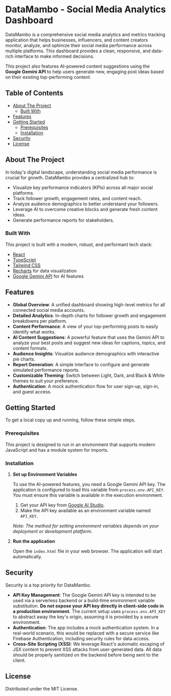 # DataMambo - Social Media Analytics Dashboard

DataMambo is a comprehensive social media analytics and metrics tracking application that helps businesses, influencers, and content creators monitor, analyze, and optimize their social media performance across multiple platforms. This dashboard provides a clean, responsive, and data-rich interface to make informed decisions.

This project also features AI-powered content suggestions using the **Google Gemini API** to help users generate new, engaging post ideas based on their existing top-performing content.

## Table of Contents

- [About The Project](#about-the-project)
  - [Built With](#built-with)
- [Features](#features)
- [Getting Started](#getting-started)
  - [Prerequisites](#prerequisites)
  - [Installation](#installation)
- [Security](#security)
- [License](#license)

## About The Project

In today's digital landscape, understanding social media performance is crucial for growth. DataMambo provides a centralized hub to:
*   Visualize key performance indicators (KPIs) across all major social platforms.
*   Track follower growth, engagement rates, and content reach.
*   Analyze audience demographics to better understand your followers.
*   Leverage AI to overcome creative blocks and generate fresh content ideas.
*   Generate performance reports for stakeholders.

### Built With

This project is built with a modern, robust, and performant tech stack:

*   [React](https://reactjs.org/)
*   [TypeScript](https://www.typescriptlang.org/)
*   [Tailwind CSS](https://tailwindcss.com/)
*   [Recharts](https://recharts.org/) for data visualization
*   [Google Gemini API](https://ai.google.dev/) for AI features

## Features

*   **Global Overview**: A unified dashboard showing high-level metrics for all connected social media accounts.
*   **Detailed Analytics**: In-depth charts for follower growth and engagement breakdowns per platform.
*   **Content Performance**: A view of your top-performing posts to easily identify what works.
*   **AI Content Suggestions**: A powerful feature that uses the Gemini API to analyze your best posts and suggest new ideas for captions, topics, and content formats.
*   **Audience Insights**: Visualize audience demographics with interactive pie charts.
*   **Report Generation**: A simple interface to configure and generate simulated performance reports.
*   **Customizable Theming**: Switch between Light, Dark, and Black & White themes to suit your preference.
*   **Authentication**: A mock authentication flow for user sign-up, sign-in, and guest access.

## Getting Started

To get a local copy up and running, follow these simple steps.

### Prerequisites

This project is designed to run in an environment that supports modern JavaScript and has a module system for imports.

### Installation

1.  **Set up Environment Variables**

    To use the AI-powered features, you need a Google Gemini API key. The application is configured to load this variable from `process.env.API_KEY`. You must ensure this variable is available in the execution environment.

    1.  Get your API key from [Google AI Studio](https://aistudio.google.com/app/apikey).
    2.  Make the API key available as an environment variable named `API_KEY`.

    _Note: The method for setting environment variables depends on your deployment or development platform._

2.  **Run the application**
    
    Open the `index.html` file in your web browser. The application will start automatically.

## Security

Security is a top priority for DataMambo.

*   **API Key Management**: The Google Gemini API key is intended to be used via a serverless backend or a build-time environment variable substitution. **Do not expose your API key directly in client-side code in a production environment.** The current setup uses `process.env.API_KEY` to abstract away the key's origin, assuming it is provided by a secure environment.
*   **Authentication**: The app includes a mock authentication system. In a real-world scenario, this would be replaced with a secure service like Firebase Authentication, including security rules for data access.
*   **Cross-Site Scripting (XSS)**: We leverage React's automatic escaping of JSX content to prevent XSS attacks from user-generated data. All data should be properly sanitized on the backend before being sent to the client.

## License

Distributed under the MIT License.
